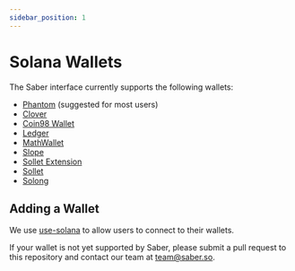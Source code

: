 ```yaml
---
sidebar_position: 1
---
```


# Solana Wallets

The Saber interface currently supports the following wallets:

- [Phantom](https://phantom.app) (suggested for most users)
- [Clover](https://clover.finance/)
- [Coin98 Wallet](https://coin98.app)
- [Ledger](https://www.ledger.com)
- [MathWallet](https://mathwallet.org/en-us/)
- [Slope](https://slope.finance/)
- [Sollet Extension](https://chrome.google.com/webstore/detail/sollet/fhmfendgdocmcbmfikdcogofphimnkno?hl=en)
- [Sollet](https://www.sollet.io)
- [Solong](https://solongwallet.com)

## Adding a Wallet

We use [use-solana](https://github.com/saber-hq/saber-common/blob/master/packages/use-solana/src/providers.tsx) to allow users to connect to their wallets.

If your wallet is not yet supported by Saber, please submit a pull request to this repository and contact our team at [team@saber.so](mailto:team@saber.so).
